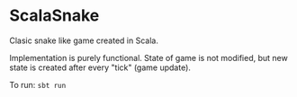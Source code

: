 # ScalaSnake

Clasic snake like game created in Scala. 

Implementation is purely functional. 
State of game is not modified, but new state is created after every "tick" (game update).

To run:
```sbt run```

